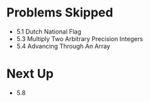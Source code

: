 # Problems Skipped
* 5.1 Dutch National Flag
* 5.3 Multiply Two Arbitrary Precision Integers
* 5.4 Advancing Through An Array

# Next Up
* 5.8